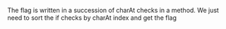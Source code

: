 The flag is written in a succession of charAt checks in a method. We just need to sort the if checks by charAt index and get the flag
